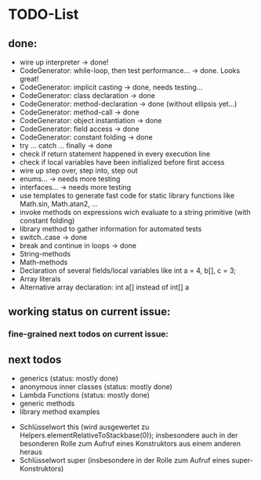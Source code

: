 # TODO-List

## done:
  * wire up interpreter  -> done!
  * CodeGenerator: while-loop, then test performance... -> done. Looks great!
  * CodeGenerator: implicit casting -> done, needs testing...
  * CodeGenerator: class declaration -> done
  * CodeGenerator: method-declaration -> done (without ellipsis yet...)
  * CodeGenerator: method-call -> done
  * CodeGenerator: object instantiation -> done
  * CodeGenerator: field access -> done
  * CodeGenerator: constant folding -> done
  * try ... catch ... finally -> done
  * check if return statement happened in every execution line
  * check if local variables have been initialized before first access
  * wire up step over, step into, step out
  * enums...    -> needs more testing
  * interfaces...  -> needs more testing
  * use templates to generate fast code for static library functions like Math.sin, Math.atan2, ...
  * invoke methods on expressions wich evaluate to a string primitive (with constant folding)
  * library method to gather information for automated tests
  * switch..case -> done
  * break and continue in loops -> done
  * String-methods
  * Math-methods
  * Declaration of several fields/local variables like int a = 4, b[], c = 3;
  * Array literals
  * Alternative array declaration: int a[] instead of int[] a


## working status on current issue:

### fine-grained next todos on current issue:

## next todos
  * generics (status: mostly done)
  * anonymous inner classes (status: mostly done)
  * Lambda Functions (status: mostly done)
  * generic methods
  * library method examples

 - Schlüsselwort this (wird ausgewertet zu Helpers.elementRelativeToStackbase(0)); insbesondere auch in der besonderen Rolle zum Aufruf eines Konstruktors aus einem anderen heraus
 - Schlüsselwort super (insbesondere in der Rolle zum Aufruf eines super-Konstruktors)

  

